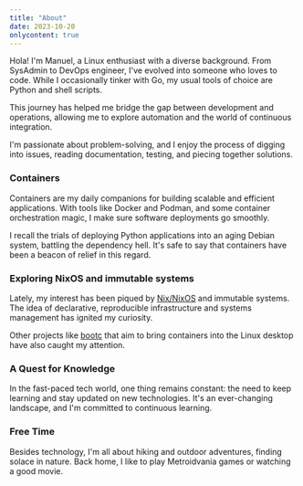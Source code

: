 ```yaml
---
title: "About"
date: 2023-10-20
onlycontent: true
---
```


Hola! I'm Manuel, a Linux enthusiast with a diverse background. From SysAdmin to DevOps engineer, I've evolved into someone who loves to code. While I occasionally tinker with Go, my usual tools of choice are Python and shell scripts.

This journey has helped me bridge the gap between development and operations, allowing me to explore automation and the world of continuous integration.

I'm passionate about problem-solving, and I enjoy the process of digging into issues, reading documentation, testing, and piecing together solutions.

### Containers

Containers are my daily companions for building scalable and efficient applications. With tools like Docker and Podman, and some container orchestration magic, I make sure software deployments go smoothly.

I recall the trials of deploying Python applications into an aging Debian system, battling the dependency hell. It's safe to say that containers have been a beacon of relief in this regard.

### Exploring NixOS and immutable systems

Lately, my interest has been piqued by [Nix/NixOS](https://nixos.org/) and immutable systems. The idea of declarative, reproducible infrastructure and systems management has ignited my curiosity.

Other projects like [bootc](https://github.com/containers/bootc) that aim to bring containers into the Linux desktop have also caught my attention.

### A Quest for Knowledge

In the fast-paced tech world, one thing remains constant: the need to keep learning and stay updated on new technologies. It's an ever-changing landscape, and I'm committed to continuous learning.

### Free Time

Besides technology, I'm all about hiking and outdoor adventures, finding solace in nature. Back home, I like to play Metroidvania games or watching a good movie.
